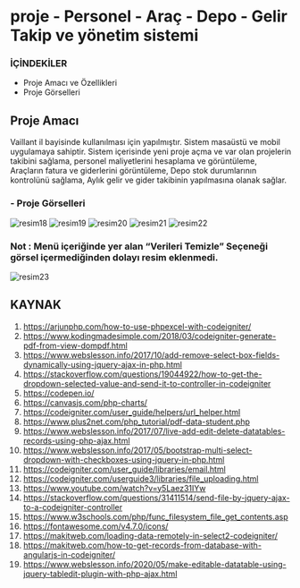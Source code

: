 # proje -  Personel - Araç - Depo - Gelir Takip ve yönetim sistemi  

### İÇİNDEKİLER
- Proje Amacı ve Özellikleri
- Proje Görselleri

## Proje Amacı
Vaillant il bayisinde kullanılması için yapılmıştır. Sistem masaüstü ve mobil uygulamaya sahiptir. Sistem içerisinde yeni proje açma ve var olan projelerin takibini sağlama, personel maliyetlerini hesaplama ve görüntüleme, Araçların fatura ve giderlerini görüntüleme, Depo stok durumlarının kontrolünü sağlama, Aylık gelir ve gider takibinin yapılmasına olanak sağlar. 


### - Proje Görselleri

![resim18](Readme_img/resim18.png)
![resim19](Readme_img/resim19.png)
![resim20](Readme_img/resim20.png)
![resim21](Readme_img/resim21.png)
![resim22](Readme_img/resim22.png)
### Not : Menü içeriğinde yer alan “Verileri Temizle” Seçeneği görsel içermediğinden dolayı resim eklenmedi.
![resim23](Readme_img/resim23.png)




## KAYNAK

1. https://arjunphp.com/how-to-use-phpexcel-with-codeigniter/
2. https://www.kodingmadesimple.com/2018/03/codeigniter-generate-pdf-from-view-dompdf.html
3. https://www.webslesson.info/2017/10/add-remove-select-box-fields-dynamically-using-jquery-ajax-in-php.html
4. https://stackoverflow.com/questions/19044922/how-to-get-the-dropdown-selected-value-and-send-it-to-controller-in-codeigniter
5. https://codepen.io/
6. https://canvasjs.com/php-charts/
7. https://codeigniter.com/user_guide/helpers/url_helper.html
8. https://www.plus2net.com/php_tutorial/pdf-data-student.php
9. https://www.webslesson.info/2017/07/live-add-edit-delete-datatables-records-using-php-ajax.html
10. https://www.webslesson.info/2017/05/bootstrap-multi-select-dropdown-with-checkboxes-using-jquery-in-php.html
11. https://codeigniter.com/user_guide/libraries/email.html
12. https://codeigniter.com/userguide3/libraries/file_uploading.html
13. https://www.youtube.com/watch?v=y5Laez31IYw
14. https://stackoverflow.com/questions/31411514/send-file-by-jquery-ajax-to-a-codeigniter-controller
15. https://www.w3schools.com/php/func_filesystem_file_get_contents.asp
16. https://fontawesome.com/v4.7.0/icons/
17. https://makitweb.com/loading-data-remotely-in-select2-codeigniter/
18. https://makitweb.com/how-to-get-records-from-database-with-angularjs-in-codeigniter/
19. https://www.webslesson.info/2020/05/make-editable-datatable-using-jquery-tabledit-plugin-with-php-ajax.html


